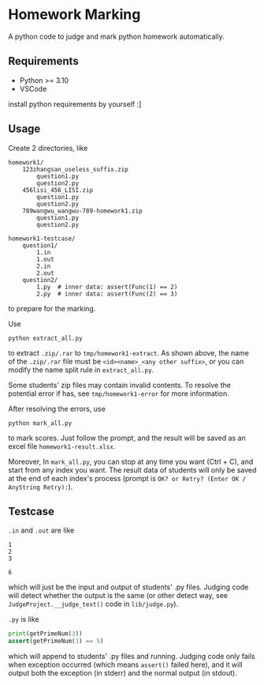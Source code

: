 # Homework Marking

A python code to judge and mark python homework automatically.

## Requirements

- Python >= 3.10
- VSCode

install python requirements by yourself :]

## Usage

Create 2 directories, like

```plaintext
homework1/
    123zhangsan_useless_suffix.zip
        question1.py
        question2.py
    456lisi_456_LISI.zip
        question1.py
        question2.py
    789wangwu_wangwu-789-homework1.zip
        question1.py
        question2.py

homework1-testcase/
    question1/
        1.in
        1.out
        2.in
        2.out
    question2/
        1.py  # inner data: assert(Func(1) == 2)
        2.py  # inner data: assert(Func(2) == 3)
```

to prepare for the marking.

Use

```shell
python extract_all.py
```

to extract `.zip/.rar` to `tmp/homework1-extract`. As shown above, the name of the `.zip/.rar` file must be `<id><name>_<any other suffix>`, or you can modify the name split rule in `extract_all.py`.

Some students' zip files may contain invalid contents. To resolve the potential error if has, see `tmp/homework1-error` for more information.

After resolving the errors, use

```shell
python mark_all.py
```

to mark scores. Just follow the prompt, and the result will be saved as an excel file `homework1-result.xlsx`.

Moreover, In `mark_all.py`, you can stop at any time you want (Ctrl + C), and start from any index you want. The result data of students will only be saved at the end of each index's process (prompt is `OK? or Retry? (Enter OK / AnyString Retry):`).

## Testcase

`.in` and `.out` are like

```plaintext
1
2
3
```

```plaintext
6
```

which will just be the input and output of students' .py files. Judging code will detect whether the output is the same (or other detect way, see `JudgeProject.__judge_text()` code in `lib/judge.py`).

`.py` is like

```python
print(getPrimeNum(3))
assert(getPrimeNum(3) == 5)
```

which will append to students' .py files and running. Judging code only fails when exception occurred (which means `assert()` failed here), and it will output both the exception (in stderr) and the normal output (in stdout).
